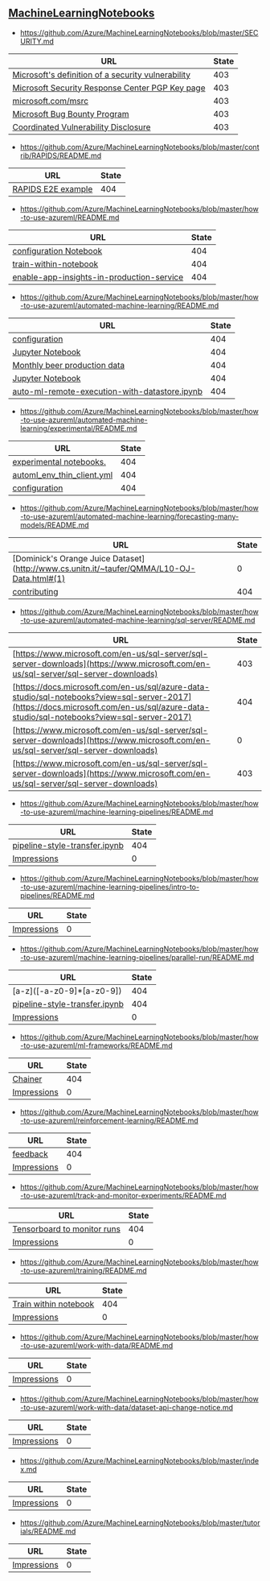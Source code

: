 
## [MachineLearningNotebooks](https://github.com/Azure/MachineLearningNotebooks)
* https://github.com/Azure/MachineLearningNotebooks/blob/master/SECURITY.md

| URL | State |
| --- | --- |
| [Microsoft's definition of a security vulnerability](https://aka.ms/opensource/security/definition) | 403 |
| [Microsoft Security Response Center PGP Key page](https://aka.ms/opensource/security/pgpkey) | 403 |
| [microsoft.com/msrc](https://aka.ms/opensource/security/msrc) | 403 |
| [Microsoft Bug Bounty Program](https://aka.ms/opensource/security/bounty) | 403 |
| [Coordinated Vulnerability Disclosure](https://aka.ms/opensource/security/cvd) | 403 |

* https://github.com/Azure/MachineLearningNotebooks/blob/master/contrib/RAPIDS/README.md

| URL | State |
| --- | --- |
| [RAPIDS E2E example](https://github.com/rapidsai/notebooks/blob/master/mortgage/E2E.ipynb) | 404 |

* https://github.com/Azure/MachineLearningNotebooks/blob/master/how-to-use-azureml/README.md

| URL | State |
| --- | --- |
| [configuration Notebook](../configuration.ipynb) | 404 |
| [train-within-notebook](./training/train-within-notebook) | 404 |
| [enable-app-insights-in-production-service](./deployment/enable-app-insights-in-production-service) | 404 |

* https://github.com/Azure/MachineLearningNotebooks/blob/master/how-to-use-azureml/automated-machine-learning/README.md

| URL | State |
| --- | --- |
| [configuration](../../configuration.ipynb) | 404 |
| [Jupyter Notebook](classification-text-dnn/auto-ml-classification-text-dnn.ipynb) | 404 |
| [Monthly beer production data](forecasting-beer-remote/Beer_no_valid_split_train.csv) | 404 |
| [Jupyter Notebook](forecasting-beer-remote/auto-ml-forecasting-beer-remote.ipynb) | 404 |
| [auto-ml-remote-execution-with-datastore.ipynb](remote-execution-with-datastore/auto-ml-remote-execution-with-datastore.ipynb) | 404 |

* https://github.com/Azure/MachineLearningNotebooks/blob/master/how-to-use-azureml/automated-machine-learning/experimental/README.md

| URL | State |
| --- | --- |
| [experimental notebooks.](experimental/README.md) | 404 |
| [automl_env_thin_client.yml](./automl_env_thin_client.yml) | 404 |
| [configuration](../../configuration.ipynb) | 404 |

* https://github.com/Azure/MachineLearningNotebooks/blob/master/how-to-use-azureml/automated-machine-learning/forecasting-many-models/README.md

| URL | State |
| --- | --- |
| [Dominick's Orange Juice Dataset](http://www.cs.unitn.it/~taufer/QMMA/L10-OJ-Data.html#(1) | 0 |
| [contributing](../../../CONTRIBUTING.md) | 404 |

* https://github.com/Azure/MachineLearningNotebooks/blob/master/how-to-use-azureml/automated-machine-learning/sql-server/README.md

| URL | State |
| --- | --- |
| [https://www.microsoft.com/en-us/sql-server/sql-server-downloads](https://www.microsoft.com/en-us/sql-server/sql-server-downloads) | 403 |
| [https://docs.microsoft.com/en-us/sql/azure-data-studio/sql-notebooks?view=sql-server-2017](https://docs.microsoft.com/en-us/sql/azure-data-studio/sql-notebooks?view=sql-server-2017) | 404 |
| [https://www.microsoft.com/en-us/sql-server/sql-server-downloads](https://www.microsoft.com/en-us/sql-server/sql-server-downloads) | 0 |
| [https://www.microsoft.com/en-us/sql-server/sql-server-downloads](https://www.microsoft.com/en-us/sql-server/sql-server-downloads) | 403 |

* https://github.com/Azure/MachineLearningNotebooks/blob/master/how-to-use-azureml/machine-learning-pipelines/README.md

| URL | State |
| --- | --- |
| [pipeline-style-transfer.ipynb](https://aka.ms/pl-style-trans) | 404 |
| [Impressions](https://PixelServer20190423114238.azurewebsites.net/api/impressions/MachineLearningNotebooks/how-to-use-azureml/machine-learning-pipelines/README.png) | 0 |

* https://github.com/Azure/MachineLearningNotebooks/blob/master/how-to-use-azureml/machine-learning-pipelines/intro-to-pipelines/README.md

| URL | State |
| --- | --- |
| [Impressions](https://PixelServer20190423114238.azurewebsites.net/api/impressions/MachineLearningNotebooks/how-to-use-azureml/machine-learning-pipelines/intro-to-pipelines/README.png) | 0 |

* https://github.com/Azure/MachineLearningNotebooks/blob/master/how-to-use-azureml/machine-learning-pipelines/parallel-run/README.md

| URL | State |
| --- | --- |
| [a-z\]([-a-z0-9]*[a-z0-9]) | 404 |
| [pipeline-style-transfer.ipynb](../pipeline-style-transfer/pipeline-style-transfer-parallel-run.ipynb) | 404 |
| [Impressions](https://PixelServer20190423114238.azurewebsites.net/api/impressions/MachineLearningNotebooks/how-to-use-azureml/machine-learning-pipelines/parallel-run/README.png) | 0 |

* https://github.com/Azure/MachineLearningNotebooks/blob/master/how-to-use-azureml/ml-frameworks/README.md

| URL | State |
| --- | --- |
| [Chainer](chainer) | 404 |
| [Impressions](https://PixelServer20190423114238.azurewebsites.net/api/impressions/MachineLearningNotebooks/how-to-use-azureml/ml-frameworks/README.png) | 0 |

* https://github.com/Azure/MachineLearningNotebooks/blob/master/how-to-use-azureml/reinforcement-learning/README.md

| URL | State |
| --- | --- |
| [feedback](https://github.com/Azure/MachineLearningNotebooks/labels/Reinforcement%20Learning) | 404 |
| [Impressions](https://PixelServer20190423114238.azurewebsites.net/api/impressions/MachineLearningNotebooks/how-to-use-azureml/reinforcement-learning/README.png) | 0 |

* https://github.com/Azure/MachineLearningNotebooks/blob/master/how-to-use-azureml/track-and-monitor-experiments/README.md

| URL | State |
| --- | --- |
| [Tensorboard to monitor runs](./tensorboard/tensorboard.ipynb) | 404 |
| [Impressions](https://PixelServer20190423114238.azurewebsites.net/api/impressions/MachineLearningNotebooks/how-to-use-azureml/track-and-monitor-experiments/README.png) | 0 |

* https://github.com/Azure/MachineLearningNotebooks/blob/master/how-to-use-azureml/training/README.md

| URL | State |
| --- | --- |
| [Train within notebook](train-within-notebook) | 404 |
| [Impressions](https://PixelServer20190423114238.azurewebsites.net/api/impressions/MachineLearningNotebooks/how-to-use-azureml/training/README.png) | 0 |

* https://github.com/Azure/MachineLearningNotebooks/blob/master/how-to-use-azureml/work-with-data/README.md

| URL | State |
| --- | --- |
| [Impressions](https://PixelServer20190423114238.azurewebsites.net/api/impressions/MachineLearningNotebooks/work-with-data/README.png) | 0 |

* https://github.com/Azure/MachineLearningNotebooks/blob/master/how-to-use-azureml/work-with-data/dataset-api-change-notice.md

| URL | State |
| --- | --- |
| [Impressions](https://PixelServer20190423114238.azurewebsites.net/api/impressions/MachineLearningNotebooks/work-with-data/dataset-api-change-notice.png) | 0 |

* https://github.com/Azure/MachineLearningNotebooks/blob/master/index.md

| URL | State |
| --- | --- |
| [Impressions](https://PixelServer20190423114238.azurewebsites.net/api/impressions/MachineLearningNotebooks/Index.png) | 0 |

* https://github.com/Azure/MachineLearningNotebooks/blob/master/tutorials/README.md

| URL | State |
| --- | --- |
| [Impressions](https://PixelServer20190423114238.azurewebsites.net/api/impressions/MachineLearningNotebooks/tutorials/README.png) | 0 |
